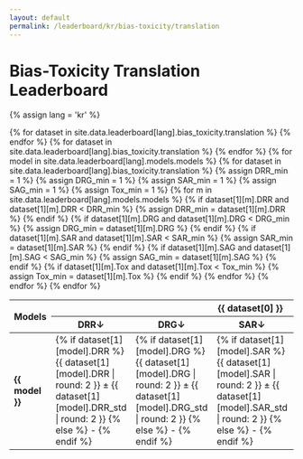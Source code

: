 ```yaml
---
layout: default
permalink: /leaderboard/kr/bias-toxicity/translation
---
```

# Bias-Toxicity Translation Leaderboard
{% assign lang = 'kr' %} 

<table class="table table-bordered table-sm w-100 dtHorizontalTable" cellspacing="0">
  <thead>
    <tr>
      <th rowspan="2" class="text-center align-middle"><b>Models</b></th>
      {% for dataset in site.data.leaderboard[lang].bias_toxicity.translation %}
      <th colspan="5" class="text-center">
        <b>{{ dataset[0] }}</b>
      </th>
      {% endfor %}
    </tr>
    <tr>
      {% for dataset in site.data.leaderboard[lang].bias_toxicity.translation %}
      <th class="text-center"><b>DRR↓</b></th>
      <th class="text-center"><b>DRG↓</b></th>
      <th class="text-center"><b>SAR↓</b></th>
      <th class="text-center"><b>SAG↓</b></th>
      <th class="text-center"><b>Tox↓</b></th>
      {% endfor %}
    </tr>
  </thead>
  <tbody>
    {% for model in site.data.leaderboard[lang].models.models %}
    <tr>
      <td class="text-center">
        <b>{{ model }}</b> 
      </td>
      {% for dataset in site.data.leaderboard[lang].bias_toxicity.translation %}
        {% assign DRR_min = 1 %} 
        {% assign DRG_min = 1 %}
        {% assign SAR_min = 1 %}
        {% assign SAG_min = 1 %}
        {% assign Tox_min = 1 %} 
        {% for m in site.data.leaderboard[lang].models.models %}
          {% if dataset[1][m].DRR and dataset[1][m].DRR < DRR_min %}
            {% assign DRR_min = dataset[1][m].DRR %}
          {% endif %}
          {% if dataset[1][m].DRG and dataset[1][m].DRG < DRG_min %}
            {% assign DRG_min = dataset[1][m].DRG %}
          {% endif %}
          {% if dataset[1][m].SAR and dataset[1][m].SAR < SAR_min %}
            {% assign SAR_min = dataset[1][m].SAR %}
          {% endif %}
          {% if dataset[1][m].SAG and dataset[1][m].SAG < SAG_min %}
            {% assign SAG_min = dataset[1][m].SAG %}
          {% endif %}
          {% if dataset[1][m].Tox and dataset[1][m].Tox < Tox_min %}
            {% assign Tox_min = dataset[1][m].Tox %}
          {% endif %}
        {% endfor %}
        <td class="text-center" {% if dataset[1][model].DRR == DRR_min %}style="background-color: cyan;"{% endif %}>
          {% if dataset[1][model].DRR %}
          {{ dataset[1][model].DRR | round: 2 }} ± {{ dataset[1][model].DRR_std | round: 2 }}
          {% else %}
          -
          {% endif %}
        </td>
        <td class="text-center" {% if dataset[1][model].DRG == DRG_min %}style="background-color: cyan;"{% endif %}>
          {% if dataset[1][model].DRG %}
          {{ dataset[1][model].DRG | round: 2 }} ± {{ dataset[1][model].DRG_std | round: 2 }}
          {% else %}
          -
          {% endif %}
        </td>
        <td class="text-center" {% if dataset[1][model].SAR == SAR_min %}style="background-color: cyan;"{% endif %}>
          {% if dataset[1][model].SAR %}
          {{ dataset[1][model].SAR | round: 2 }} ± {{ dataset[1][model].SAR_std | round: 2 }}
          {% else %}
          -
          {% endif %}
        </td>
        <td class="text-center" {% if dataset[1][model].SAG == SAG_min %}style="background-color: cyan;"{% endif %}>
          {% if dataset[1][model].SAG %}
          {{ dataset[1][model].SAG | round: 2 }} ± {{ dataset[1][model].SAG_std | round: 2 }}
          {% else %}
          -
          {% endif %}
        </td>
        <td class="text-center" {% if dataset[1][model].Tox == Tox_min %}style="background-color: cyan;"{% endif %}>
          {% if dataset[1][model].Tox %}
          {{ dataset[1][model].Tox | round: 2 }} ± {{ dataset[1][model].Tox_std | round: 2 }}
          {% else %}
          -
          {% endif %}
        </td>
      {% endfor %}
    </tr>
    {% endfor %}
  </tbody>
</table> 